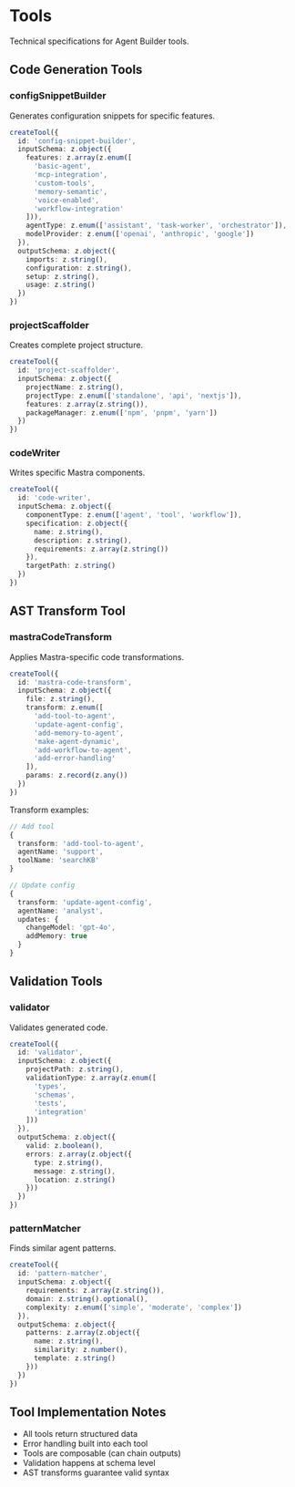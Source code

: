 # Tools

Technical specifications for Agent Builder tools.

## Code Generation Tools

### configSnippetBuilder

Generates configuration snippets for specific features.

```typescript
createTool({
  id: 'config-snippet-builder',
  inputSchema: z.object({
    features: z.array(z.enum([
      'basic-agent',
      'mcp-integration', 
      'custom-tools',
      'memory-semantic',
      'voice-enabled',
      'workflow-integration'
    ])),
    agentType: z.enum(['assistant', 'task-worker', 'orchestrator']),
    modelProvider: z.enum(['openai', 'anthropic', 'google'])
  }),
  outputSchema: z.object({
    imports: z.string(),
    configuration: z.string(),
    setup: z.string(),
    usage: z.string()
  })
})
```

### projectScaffolder

Creates complete project structure.

```typescript
createTool({
  id: 'project-scaffolder',
  inputSchema: z.object({
    projectName: z.string(),
    projectType: z.enum(['standalone', 'api', 'nextjs']),
    features: z.array(z.string()),
    packageManager: z.enum(['npm', 'pnpm', 'yarn'])
  })
})
```

### codeWriter

Writes specific Mastra components.

```typescript
createTool({
  id: 'code-writer',
  inputSchema: z.object({
    componentType: z.enum(['agent', 'tool', 'workflow']),
    specification: z.object({
      name: z.string(),
      description: z.string(),
      requirements: z.array(z.string())
    }),
    targetPath: z.string()
  })
})
```

## AST Transform Tool

### mastraCodeTransform

Applies Mastra-specific code transformations.

```typescript
createTool({
  id: 'mastra-code-transform',
  inputSchema: z.object({
    file: z.string(),
    transform: z.enum([
      'add-tool-to-agent',
      'update-agent-config',
      'add-memory-to-agent',
      'make-agent-dynamic',
      'add-workflow-to-agent',
      'add-error-handling'
    ]),
    params: z.record(z.any())
  })
})
```

Transform examples:

```typescript
// Add tool
{
  transform: 'add-tool-to-agent',
  agentName: 'support',
  toolName: 'searchKB'
}

// Update config
{
  transform: 'update-agent-config',
  agentName: 'analyst',
  updates: {
    changeModel: 'gpt-4o',
    addMemory: true
  }
}
```

## Validation Tools

### validator

Validates generated code.

```typescript
createTool({
  id: 'validator',
  inputSchema: z.object({
    projectPath: z.string(),
    validationType: z.array(z.enum([
      'types',
      'schemas', 
      'tests',
      'integration'
    ]))
  }),
  outputSchema: z.object({
    valid: z.boolean(),
    errors: z.array(z.object({
      type: z.string(),
      message: z.string(),
      location: z.string()
    }))
  })
})
```

### patternMatcher

Finds similar agent patterns.

```typescript
createTool({
  id: 'pattern-matcher',
  inputSchema: z.object({
    requirements: z.array(z.string()),
    domain: z.string().optional(),
    complexity: z.enum(['simple', 'moderate', 'complex'])
  }),
  outputSchema: z.object({
    patterns: z.array(z.object({
      name: z.string(),
      similarity: z.number(),
      template: z.string()
    }))
  })
})
```

## Tool Implementation Notes

- All tools return structured data
- Error handling built into each tool
- Tools are composable (can chain outputs)
- Validation happens at schema level
- AST transforms guarantee valid syntax